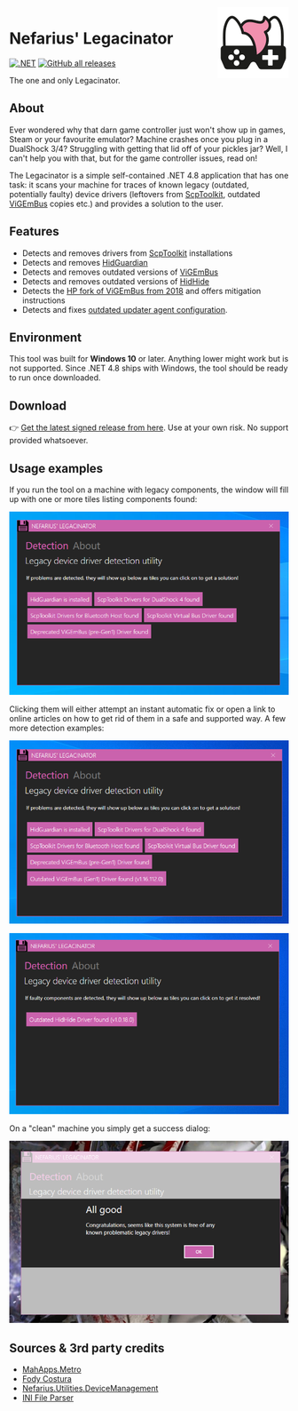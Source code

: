 <img src="assets/NSS-128x128.png" align="right" />

# Nefarius' Legacinator

[![.NET](https://github.com/nefarius/Legacinator/actions/workflows/build.yml/badge.svg)](https://github.com/nefarius/Legacinator/actions/workflows/build.yml) [![GitHub all releases](https://img.shields.io/github/downloads/Nefarius/Legacinator/total)](../../releases/latest)

The one and only Legacinator.

## About

Ever wondered why that darn game controller just won't show up in games, Steam or your favourite emulator? Machine
crashes once you plug in a DualShock 3/4? Struggling with getting that lid off of your pickles jar? Well, I can't help
you with that, but for the game controller issues, read on!

The Legacinator is a simple self-contained .NET 4.8 application that has one task: it scans your machine for traces of
known legacy (outdated, potentially faulty) device drivers (leftovers
from [ScpToolkit](https://github.com/nefarius/ScpToolkit), outdated [ViGEmBus](https://github.com/ViGEm/ViGEmBus) copies
etc.) and provides a solution to the user.

## Features

- Detects and removes drivers from [ScpToolkit](https://github.com/nefarius/ScpToolkit) installations
- Detects and removes [HidGuardian](https://github.com/ViGEm/HidGuardian)
- Detects and removes outdated versions of [ViGEmBus](https://github.com/ViGEm/ViGEmBus)
- Detects and removes outdated versions of [HidHide](https://github.com/ViGEm/HidHide)
- Detects the [HP fork of ViGEmBus from 2018](https://github.com/ViGEm/ViGEmBus/issues/99) and offers mitigation
  instructions
- Detects and fixes [outdated updater agent configuration](https://docs.nefarius.at/projects/ViGEm/End-of-Life/). 

## Environment

This tool was built for **Windows 10** or later. Anything lower might work but is not supported. Since .NET 4.8 ships
with Windows, the tool should be ready to run once downloaded.

## Download

👉 [Get the latest signed release from here](../../releases/latest). Use at your own risk. No support provided
whatsoever.

## Usage examples

If you run the tool on a machine with legacy components, the window will fill up with one or more tiles listing
components found:

![vmware_YnimgAtbM5.png](assets/vmware_YnimgAtbM5.png)

Clicking them will either attempt an instant automatic fix or open a link to online articles on how to get rid of them
in a safe and supported way. A few more detection examples:

![vmware_arnOT51Aon.png](assets/vmware_arnOT51Aon.png)

![vmware_mSCDY29F9z.png](assets/vmware_mSCDY29F9z.png)

On a "clean" machine you simply get a success dialog:

![explorer_IQFdg4ziCh.png](assets/explorer_IQFdg4ziCh.png)

## Sources & 3rd party credits

- [MahApps.Metro](https://github.com/MahApps/MahApps.Metro)
- [Fody Costura](https://github.com/Fody/Costura)
- [Nefarius.Utilities.DeviceManagement](https://github.com/nefarius/Nefarius.Utilities.DeviceManagement)
- [INI File Parser](https://github.com/rickyah/ini-parser)
